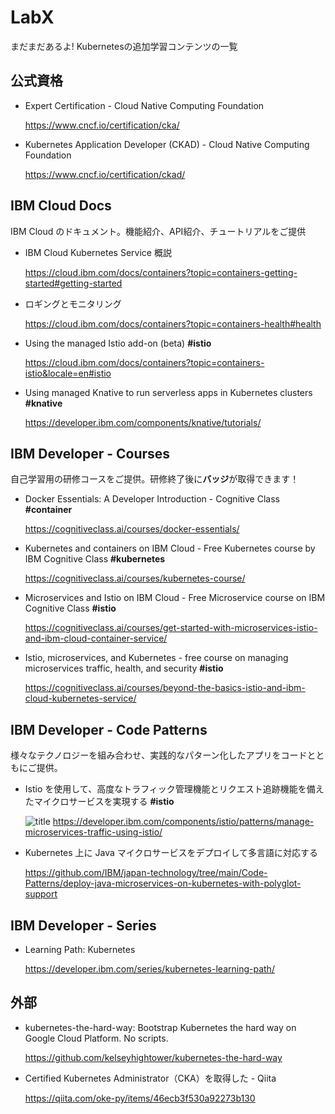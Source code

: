 # LabX 
まだまだあるよ! Kubernetesの追加学習コンテンツの一覧

## 公式資格

* Expert Certification - Cloud Native Computing Foundation

  https://www.cncf.io/certification/cka/

* Kubernetes Application Developer (CKAD) - Cloud Native Computing Foundation

  https://www.cncf.io/certification/ckad/

## IBM Cloud Docs
  IBM Cloud のドキュメント。機能紹介、API紹介、チュートリアルをご提供

* IBM Cloud Kubernetes Service 概説

  https://cloud.ibm.com/docs/containers?topic=containers-getting-started#getting-started

* ロギングとモニタリング

  https://cloud.ibm.com/docs/containers?topic=containers-health#health

* Using the managed Istio add-on (beta) **#istio**

  https://cloud.ibm.com/docs/containers?topic=containers-istio&locale=en#istio

* Using managed Knative to run serverless apps in Kubernetes clusters **#knative**

  https://developer.ibm.com/components/knative/tutorials/

## IBM Developer - Courses
自己学習用の研修コースをご提供。研修終了後に**バッジ**が取得できます！

* Docker Essentials: A Developer Introduction - Cognitive Class **#container**

  https://cognitiveclass.ai/courses/docker-essentials/


* Kubernetes and containers on IBM Cloud - Free Kubernetes course by IBM Cognitive Class **#kubernetes**

  https://cognitiveclass.ai/courses/kubernetes-course/

* Microservices and Istio on IBM Cloud - Free Microservice course on IBM Cognitive Class **#istio**

  https://cognitiveclass.ai/courses/get-started-with-microservices-istio-and-ibm-cloud-container-service/

* Istio, microservices, and Kubernetes - free course on managing microservices traffic, health, and security **#istio**

  https://cognitiveclass.ai/courses/beyond-the-basics-istio-and-ibm-cloud-kubernetes-service/

## IBM Developer - Code Patterns
様々なテクノロジーを組み合わせ、実践的なパターン化したアプリをコードとともにご提供。

* Istio を使用して、高度なトラフィック管理機能とリクエスト追跡機能を備えたマイクロサービスを実現する **#istio**

  ![title](img/Manage-microservices-traffic-using-Istio-arch-flow.png)
  https://developer.ibm.com/components/istio/patterns/manage-microservices-traffic-using-istio/

* Kubernetes 上に Java マイクロサービスをデプロイして多言語に対応する

  https://github.com/IBM/japan-technology/tree/main/Code-Patterns/deploy-java-microservices-on-kubernetes-with-polyglot-support

## IBM Developer - Series

* Learning Path: Kubernetes

  https://developer.ibm.com/series/kubernetes-learning-path/

## 外部
* kubernetes-the-hard-way: Bootstrap Kubernetes the hard way on Google Cloud Platform. No scripts.

  https://github.com/kelseyhightower/kubernetes-the-hard-way


* Certified Kubernetes Administrator（CKA）を取得した - Qiita

  https://qiita.com/oke-py/items/46ecb3f530a92273b130
